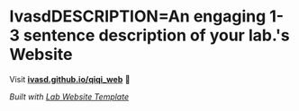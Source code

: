 
# IvasdDESCRIPTION=An engaging 1-3 sentence description of your lab.'s Website

Visit **[ivasd.github.io/qiqi_web](https://ivasd.github.io/qiqi_web)** 🚀

_Built with [Lab Website Template](https://greene-lab.gitbook.io/lab-website-template-docs)_
